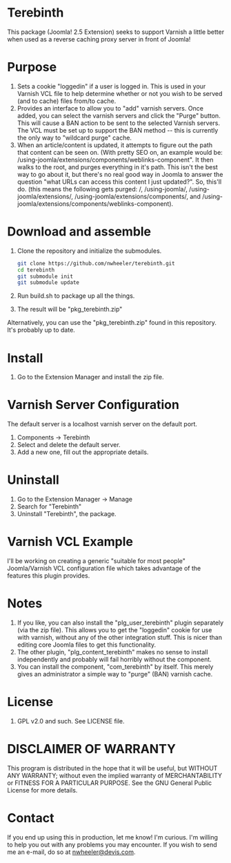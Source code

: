 Terebinth
==============

This package (Joomla! 2.5 Extension) seeks to support Varnish a little better when used as a reverse caching proxy server in front of Joomla!

Purpose
==============

1. Sets a cookie "loggedin" if a user is logged in. This is used in your Varnish VCL file to help determine whether or not you wish to be served (and to cache) files from/to cache.
1. Provides an interface to allow you to "add" varnish servers. Once added, you can select the varnish servers and click the "Purge" button. This will cause a BAN action to be sent to the selected Varnish servers. The VCL must be set up to support the BAN method -- this is currently the only way to "wildcard purge" cache.
1. When an article/content is updated, it attempts to figure out the path that content can be seen on. (With pretty SEO on, an example would be: /using-joomla/extensions/components/weblinks-component". It then walks to the root, and purges everything in it's path. This isn't the best way to go about it, but there's no real good way in Joomla to answer the question "what URLs can access this content I just updated?". So, this'll do. (this means the following gets purged: /, /using-joomla/, /using-joomla/extensions/, /using-joomla/extensions/components/, and /using-joomla/extensions/components/weblinks-component).

Download and assemble
==============

1. Clone the repository and initialize the submodules.

    ```sh
    git clone https://github.com/nwheeler/terebinth.git
    cd terebinth
    git submodule init
    git submodule update
    ```

1. Run build.sh to package up all the things.
1. The result will be "pkg_terebinth.zip"

Alternatively, you can use the "pkg_terebinth.zip" found in this repository. It's probably up to date.

Install
==============

1. Go to the Extension Manager and install the zip file.

Varnish Server Configuration
==============

The default server is a localhost varnish server on the default port.

1. Components -> Terebinth
1. Select and delete the default server.
1. Add a new one, fill out the appropriate details.

Uninstall
==============

1. Go to the Extension Manager -> Manage
1. Search for "Terebinth"
1. Uninstall "Terebinth", the package.

Varnish VCL Example
==============

I'll be working on creating a generic "suitable for most people" Joomla/Varnish VCL configuration file which takes advantage of the features this plugin provides.

Notes
==============

1. If you like, you can also install the "plg_user_terebinth" plugin separately (via the zip file). This allows you to get the "loggedin" cookie for use with varnish, without any of the other integration stuff. This is nicer than editing core Joomla files to get this functionality.
1. The other plugin, "plg_content_terebinth" makes no sense to install independently and probably will fail horribly without the component.
1. You can install the component, "com_terebinth" by itself. This merely gives an administrator a simple way to "purge" (BAN) varnish cache.

License
==============

1. GPL v2.0 and such. See LICENSE file.

DISCLAIMER OF WARRANTY
==============
This program is distributed in the hope that it will be useful, but WITHOUT ANY WARRANTY; without even the implied warranty of MERCHANTABILITY or FITNESS FOR A PARTICULAR PURPOSE. See the GNU General Public License for more details. 

Contact
==============
If you end up using this in production, let me know! I'm curious. I'm willing to help you out with any problems you may encounter. If you wish to send me an e-mail, do so at nwheeler@devis.com.
